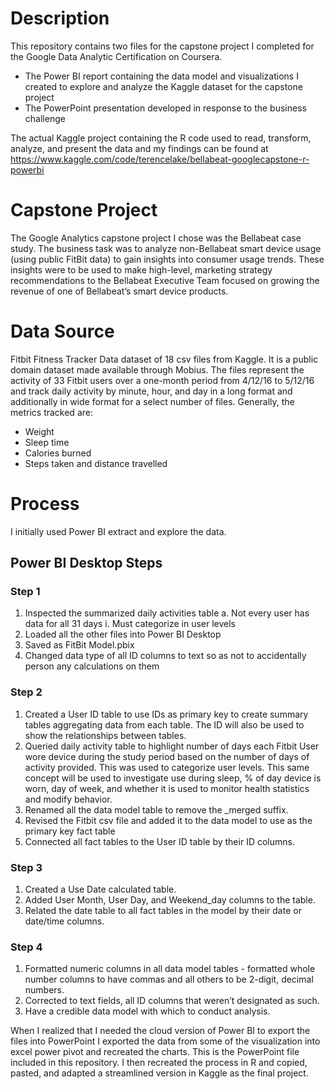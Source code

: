 # Description
This repository contains two files for the capstone project I completed for the Google Data Analytic Certification on Coursera.  
* The Power BI report containing the data model and visualizations I created to explore and analyze the Kaggle dataset for the capstone project 
* The PowerPoint presentation developed in response to the business challenge

The actual Kaggle project containing the R code used to read, transform, analyze, and present the data and my findings can be found at https://www.kaggle.com/code/terencelake/bellabeat-googlecapstone-r-powerbi
# Capstone Project
The Google Analytics capstone project I chose was the Bellabeat case study. 
The business task was to analyze non-Bellabeat smart device usage (using public FitBit data) to gain insights into consumer usage trends.  These insights were to be used to make high-level, marketing strategy recommendations to the Bellabeat Executive Team focused on growing the revenue of one of Bellabeat’s smart device products.  
# Data Source
Fitbit Fitness Tracker Data dataset of 18 csv files from Kaggle.  It is a public domain dataset made available through Mobius.
The files represent the activity of 33 Fitbit users over a one-month period from 4/12/16 to 5/12/16 and track daily activity by minute, hour, and day in a long format and additionally in wide format for a select number of files.
Generally, the metrics tracked are:
* Weight
* Sleep time
* Calories burned
* Steps taken and distance travelled
# Process
I initially used Power BI extract and explore the data.
## Power BI Desktop Steps
### Step 1
1.	Inspected the summarized daily activities table
a.	Not every user has data for all 31 days
i.	Must categorize in user levels 
2.	Loaded all the other files into Power BI Desktop
3.	Saved as FitBit Model.pbix
4.	Changed data type of all ID columns to text so as not to accidentally person any calculations on them
### Step 2
1.	Created a User ID table to use IDs as primary key to create summary tables aggregating data from each table.  The ID will also be used to show the relationships between tables.
2.	Queried daily activity table to highlight number of days each Fitbit User wore device during the study period based on the number of days of activity provided.  This was used to categorize user levels.  This same concept will be used to investigate use during sleep, % of day device is worn, day of week, and whether it is used to monitor health statistics and modify behavior.  
3.	Renamed all the data model table to remove the _merged suffix.
4.	Revised the Fitbit csv file and added it to the data model to use as the primary key fact table 
5.	Connected all fact tables to the User ID table by their ID columns.
### Step 3
1.	Created a Use Date calculated table.
2.	Added User Month, User Day, and Weekend_day columns to the table.
3.	Related the date table to all fact tables in the model by their date or date/time columns.
### Step 4
1.	Formatted numeric columns in all data model tables - formatted whole number columns to have commas and all others to be 2-digit, decimal numbers.
2.	Corrected to text fields, all ID columns that weren’t designated as such.
3.	Have a credible data model with which to conduct analysis.

When I realized that I needed the cloud version of Power BI to export the files into PowerPoint I exported the data from some of the visualization into excel power pivot and recreated the charts.  This is the PowerPoint file included in this repository.
I then recreated the process in R and copied, pasted, and adapted a streamlined version in Kaggle as the final project.
